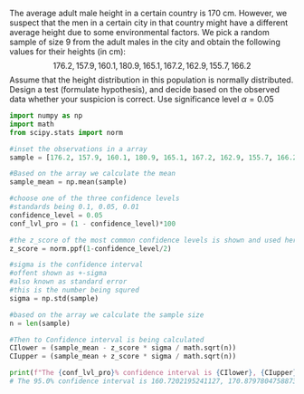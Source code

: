 The average adult male height in a certain country is 170 cm. However, we suspect that the men in a certain city in that country might have a different average height due to some environmental factors. We pick a random sample of size 9 from the adult males in the city and obtain the following values for their heights (in cm):
$$176.2, 157.9, 160.1, 180.9, 165.1, 167.2, 162.9, 155.7, 166.2$$
Assume that the height distribution in this population is normally distributed.  
Design a test (formulate hypothesis), and decide based on the observed data whether your suspicion is correct. Use significance level $α = 0.05$

```python
import numpy as np
import math
from scipy.stats import norm

#inset the observations in a array
sample = [176.2, 157.9, 160.1, 180.9, 165.1, 167.2, 162.9, 155.7, 166.2]

#Based on the array we calculate the mean
sample_mean = np.mean(sample)

#choose one of the three confidence levels
#standards being 0.1, 0.05, 0.01
confidence_level = 0.05
conf_lvl_pro = (1 - confidence_level)*100

#the z_score of the most common confidence levels is shown and used here
z_score = norm.ppf(1-confidence_level/2)

#sigma is the confidence interval
#offent shown as +-sigma
#also known as standard error
#this is the number being squred
sigma = np.std(sample)

#based on the array we calculate the sample size
n = len(sample)

#Then to Confidence interval is being calculated
CIlower = (sample_mean - z_score * sigma / math.sqrt(n))
CIupper = (sample_mean + z_score * sigma / math.sqrt(n))

print(f"The {conf_lvl_pro}% confidence interval is {CIlower}, {CIupper}.")
# The 95.0% confidence interval is 160.7202195241127, 170.87978047588732.
```
